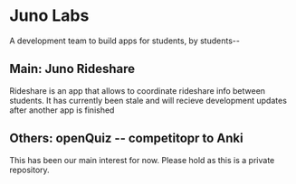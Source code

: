 # Juno Labs

A development team to build apps for students, by students--

## Main: Juno Rideshare 
Rideshare is an app that allows to coordinate rideshare info between students. It has currently been stale and will recieve development updates after another app is finished

## Others: openQuiz -- competitopr to Anki
This has been our main interest for now. Please hold as this is a private repository.
